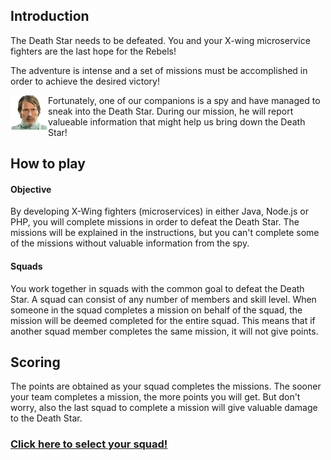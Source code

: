 ## Introduction ##

The Death Star needs to be defeated. You and your X-wing microservice fighters are the last hope for the Rebels! 

The adventure is intense and a set of missions must be accomplished in order to achieve the desired victory!

<img align="left" src="images/spyGalenErso.png" width = "60px">

Fortunately, one of our companions is a spy and have managed to sneak into the Death Star. During our mission, he will report valueable information that might help us bring down the Death Star!

## How to play ##

#### Objective ####

By developing X-Wing fighters (microservices) in either Java, Node.js or PHP, you will complete missions in order to defeat the Death Star. The missions will be explained in the instructions, but you can't complete some of the missions without valuable information from the spy.

#### Squads ####

You work together in squads with the common goal to defeat the Death Star. A squad can consist of any number of members and skill level. When someone in the squad completes a mission on behalf of the squad, the mission will be deemed completed for the entire squad. This means that if another squad member completes the same mission, it will not give points. 

## Scoring ##

The points are obtained as your squad completes the missions. The sooner your team completes a mission, the more points you will get. But don't worry, also the last squad to complete a mission will give valuable damage to the Death Star. 

### [Click here to select your squad!](squadSelection.md) ###
